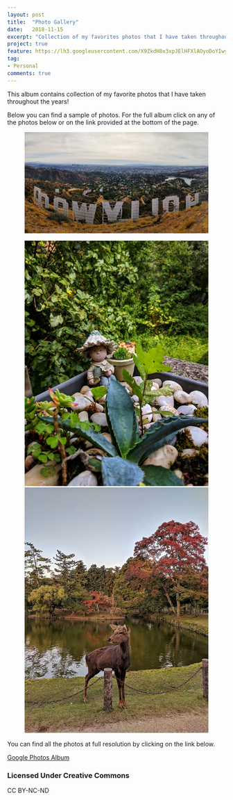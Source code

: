 ```yaml
---
layout: post
title:  "Photo Gallery"
date:   2018-11-15
excerpt: "Collection of my favorites photos that I have taken throughout the years!"
project: true
feature: https://lh3.googleusercontent.com/X9ZkdH8x3xpJElHFXlAOyoDoYIwyApYrk2doai4Pd94CCOJhGDlkbYjarpFsw6uMHBKHtvaGTJjTDj0Mtrcs6l7ux_mo_Lhrh3-CcajEIodNcXM7h1JHvc0kyZU2C8u70ZfoEXvREXQ=w2400
tag:
- Personal 
comments: true
---
```


This album contains collection of my favorite photos that I have taken throughout the years!

Below you can find a sample of photos. For the full album click on any of the photos below or on the link provided at the bottom of the page. 

<figure>
	<a href="https://photos.app.goo.gl/Woxi6NiTtdRyaSbK9"><img src="\assets\BlogsIMGs\2019-11-15-Project-PhotoGallery\3h.png"></a>
</figure>

<figure class="half">
    <a href="https://photos.app.goo.gl/Woxi6NiTtdRyaSbK9"><img src="\assets\BlogsIMGs\2019-11-15-Project-PhotoGallery\1v.jpg"></a>
    <a href="https://photos.app.goo.gl/Woxi6NiTtdRyaSbK9"><img src="\assets\BlogsIMGs\2019-11-15-Project-PhotoGallery\2v.jpg"></a>
</figure>

You can find all the photos at full resolution by clicking on the link below.

<a href="https://photos.app.goo.gl/Woxi6NiTtdRyaSbK9" class="btn btn-info">Google Photos Album</a>

### Licensed Under Creative Commons

CC BY-NC-ND
